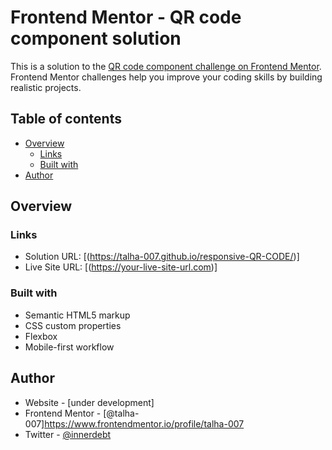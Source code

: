 # Frontend Mentor - QR code component solution

This is a solution to the [QR code component challenge on Frontend Mentor](https://www.frontendmentor.io/challenges/qr-code-component-iux_sIO_H). Frontend Mentor challenges help you improve your coding skills by building realistic projects. 

## Table of contents

- [Overview](#overview)
  - [Links](#links)
  - [Built with](#built-with)
- [Author](#author)


## Overview


### Links

- Solution URL: [(https://talha-007.github.io/responsive-QR-CODE/)]
- Live Site URL: [(https://your-live-site-url.com)]


### Built with

- Semantic HTML5 markup
- CSS custom properties
- Flexbox
- Mobile-first workflow


## Author

- Website - [under development]
- Frontend Mentor - [@talha-007]https://www.frontendmentor.io/profile/talha-007
- Twitter - [@innerdebt](https://www.twitter.com/innerdebt)

